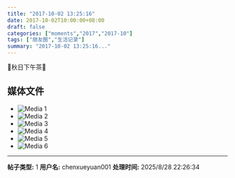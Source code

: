 ```yaml
---
title: "2017-10-02 13:25:16"
date: 2017-10-02T10:00:00+08:00
draft: false
categories: ["moments","2017","2017-10"]
tags: ["朋友圈","生活记录"]
summary: "2017-10-02 13:25:16..."
---
```


🍂秋日下午茶🍂

## 媒体文件

- ![Media 1](/Moments/photos/2017-10-02/201710021325160.jpg)
- ![Media 2](/Moments/photos/2017-10-02/201710021325161.jpg)
- ![Media 3](/Moments/photos/2017-10-02/201710021325162.jpg)
- ![Media 4](/Moments/photos/2017-10-02/201710021325163.jpg)
- ![Media 5](/Moments/photos/2017-10-02/201710021325164.jpg)
- ![Media 6](/Moments/photos/2017-10-02/201710021325165.jpg)

---

**帖子类型:** 1
**用户名:** chenxueyuan001
**处理时间:** 2025/8/28 22:26:34
